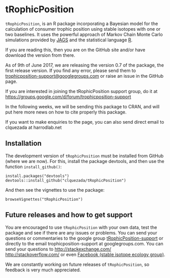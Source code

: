 # tRophicPosition
`tRophicPosition`, is an R package incorporating a Bayesian model for the calculation of consumer trophic position using stable isotopes with one or two baselines. It uses the powerful approach of Markov Chain Monte Carlo simulations provided by [JAGS](http://mcmc-jags.sourceforge.net) and the statistical language [R](https://www.r-project.org).

If you are reading this, then you are on the GitHub site and/or have download the version from there. 

As of 9th of June 2017, we are releasing the version 0.7 of the package, the first release version. If you find any error, please send them to trophicposition-support@googlegroups.com or raise an issue in the GitHub page.

If you are interested in joining the tRophicPosition support group, do it at https://groups.google.com/d/forum/trophicposition-support

In the following weeks, we will be sending this package to CRAN, and will put here more news on how to cite properly this package.

If you want to make enquiries to the page, you can also send direct email to clquezada at harrodlab.net

## Installation
The development version of `tRophicPosition` must be installed from GitHub (where we are now). For this, install the package devtools, and then use the function `install_github()`:

```{r}
install.packages("devtools")
devtools::install_github("clquezada/tRophicPosition")
```

And then see the vignettes to use the package:

```{r}
browseVignettes("tRophicPosition")
```


## Future releases and how to get support

You are encouraged to use `tRophicPosition` with your own data, test the package and see if there are any issues or problems. You can send your questions or commentaries to the google group [tRophicPosition-support](https://groups.google.com/d/forum/trophicposition-support) or directly to the email trophicposition-support at googlegroups.com. You can send your questions to http://stackexchange.com/ http://stackoverflow.com/ or even [Facebook (stable isotope ecology group)](https://www.facebook.com/groups/stableisotopes/).

We are constantly working on future releases of `tRophicPosition`, so feedback is very much appreciated.

